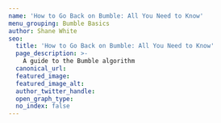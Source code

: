 ```yaml
---
name: 'How to Go Back on Bumble: All You Need to Know'
menu_grouping: Bumble Basics
author: Shane White
seo:
  title: 'How to Go Back on Bumble: All You Need to Know'
  page_description: >-
    A guide to the Bumble algorithm
  canonical_url:
  featured_image:
  featured_image_alt:
  author_twitter_handle:
  open_graph_type:
  no_index: false
---
```

